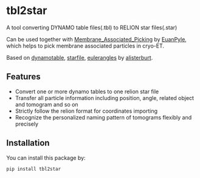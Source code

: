 # tbl2star



A tool converting DYNAMO table files(.tbl) to RELION star files(.star)



Can be used together with [Membrane_Associated_Picking](https://github.com/EuanPyle/Membrane_Associated_Picking) by [EuanPyle](https://github.com/EuanPyle), which helps to pick membrane associated particles in cryo-ET.



Based on [dynamotable](https://github.com/teamtomo/dynamotable), [starfile](https://github.com/teamtomo/starfile), [eulerangles](https://github.com/alisterburt/eulerangles) by [alisterburt](https://github.com/alisterburt).



## Features



- Convert one or more dynamo tables to one relion star file
- Transfer all particle information including position, angle, related object and tomogram and so on
- Strictly follow the relion format for coordinates importing
- Recognize the personalized naming pattern of tomograms flexibly and precisely



## Installation



You can install this package by:

```
pip install tbl2star
```



